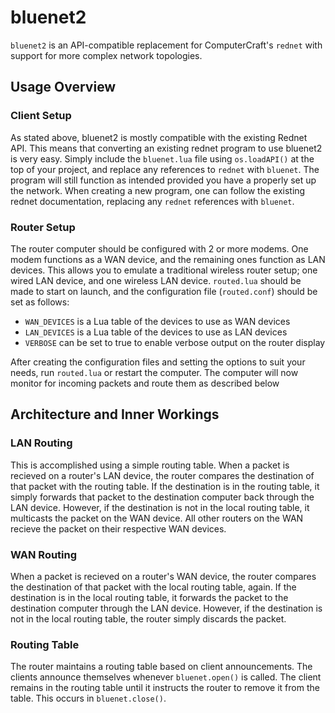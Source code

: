 # bluenet2
`bluenet2` is an API-compatible replacement for ComputerCraft's `rednet` with support for more complex network topologies.

## Usage Overview

### Client Setup
As stated above, bluenet2 is mostly compatible with the existing Rednet API. This means that converting an existing rednet program to use bluenet2 is very easy. Simply include the `bluenet.lua` file using `os.loadAPI()` at the top of your project, and replace any references to `rednet` with `bluenet`. The program will still function as intended provided you have a properly set up the network. When creating a new program, one can follow the existing rednet documentation, replacing any `rednet` references with `bluenet`.

### Router Setup
The router computer should be configured with 2 or more modems. One modem functions as a WAN device, and the remaining ones function as LAN devices. This allows you to emulate a traditional wireless router setup; one wired LAN device, and one wireless LAN device. `routed.lua` should be made to start on launch, and the configuration file (`routed.conf`) should be set as follows:

- `WAN_DEVICES` is a Lua table of the devices to use as WAN devices
- `LAN_DEVICES` is a Lua table of the devices to use as LAN devices
- `VERBOSE` can be set to true to enable verbose output on the router display

After creating the configuration files and setting the options to suit your needs, run `routed.lua` or restart the computer. The computer will now monitor for incoming packets and route them as described below

## Architecture and Inner Workings

### LAN Routing
This is accomplished using a simple routing table. When a packet is recieved on a router's LAN device, the router compares the destination of that packet with the routing table. If the destination is in the routing table, it simply forwards that packet to the destination computer back through the LAN device. However, if the destination is not in the local routing table, it multicasts the packet on the WAN device. All other routers on the WAN recieve the packet on their respective WAN devices. 

### WAN Routing
When a packet is recieved on a router's WAN device, the router compares the destination of that packet with the local routing table, again. If the destination is in the local routing table, it forwards the packet to the destination computer through the LAN device. However, if the destination is not in the local routing table, the router simply discards the packet. 

### Routing Table
The router maintains a routing table based on client announcements. The clients announce themselves whenever `bluenet.open()` is called. The client remains in the routing table until it instructs the router to remove it from the table. This occurs in `bluenet.close()`.